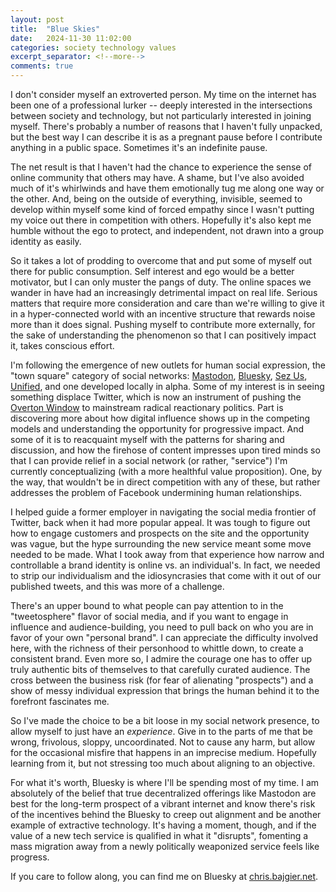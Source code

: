 ```yaml
---
layout: post
title:  "Blue Skies"
date:   2024-11-30 11:02:00
categories: society technology values
excerpt_separator: <!--more-->
comments: true
---
```

I don't consider myself an extroverted person. My time on the internet has been one of a professional lurker -- deeply interested in the intersections between society and technology, but not particularly interested in joining myself. There's probably a number of reasons that I haven't fully unpacked, but the best way I can describe it is as a pregnant pause before I contribute anything in a public space. Sometimes it's an indefinite pause.

The net result is that I haven't had the chance to experience the sense of online community that others may have. A shame, but I've also avoided much of it's whirlwinds and have them emotionally tug me along one way or the other. And, being on the outside of everything, invisible, seemed to develop within myself some kind of forced empathy since I wasn't putting my voice out there in competition with others. Hopefully it's also kept me humble without the ego to protect, and independent, not drawn into a group identity as easily.

So it takes a lot of prodding to overcome that and put some of myself out there for public consumption. Self interest and ego would be a better motivator, but I can only muster the pangs of duty. The online spaces we wander in have had an increasingly detrimental impact on real life. Serious matters that require more consideration and care than we're willing to give it in a hyper-connected world with an incentive structure that rewards noise more than it does signal. Pushing myself to contribute more externally, for the sake of understanding the phenomenon so that I can positively impact it, takes conscious effort.

<!--more-->

I'm following the emergence of new outlets for human social expression, the "town square" category of social networks: [Mastodon](https://joinmastodon.org/), [Bluesky](https://bsky.app/), [Sez Us](https://sez.us), [Unified](https://www.joinunified.us/), and one developed locally in alpha. Some of my interest is in seeing something displace Twitter, which is now an instrument of pushing the [Overton Window](https://en.wikipedia.org/wiki/Overton_window) to mainstream radical reactionary politics. Part is discovering more about how digital influence shows up in the competing models and understanding the opportunity for progressive impact. And some of it is to reacquaint myself with the patterns for sharing and discussion, and how the firehose of content impresses upon tired minds so that I can provide relief in a social network (or rather, "service") I'm currently conceptualizing (with a more healthful value proposition). One, by the way, that wouldn't be in direct competition with any of these, but rather addresses the problem of Facebook undermining human relationships.

I helped guide a former employer in navigating the social media frontier of Twitter, back when it had more popular appeal. It was tough to figure out how to engage customers and prospects on the site and the opportunity was vague, but the hype surrounding the new service meant some move needed to be made. What I took away from that experience how narrow and controllable a brand identity is online vs. an individual's. In fact, we needed to strip our individualism and the idiosyncrasies that come with it out of our published tweets, and this was more of a challenge.

There's an upper bound to what people can pay attention to in the "tweetosphere" flavor of social media, and if you want to engage in influence and audience-building, you need to pull back on who you are in favor of your own "personal brand". I can appreciate the difficulty involved here, with the richness of their personhood to whittle down, to create a consistent brand. Even more so, I admire the courage one has to offer up truly authentic bits of themselves to that carefully curated audience. The cross between the business risk (for fear of alienating "prospects") and a show of messy individual expression that brings the human behind it to the forefront fascinates me.

So I've made the choice to be a bit loose in my social network presence, to allow myself to just have an _experience_. Give in to the parts of me that be wrong, frivolous, sloppy, uncoordinated. Not to cause any harm, but allow for the occasional misfire that happens in an imprecise medium. Hopefully learning from it, but not stressing too much about aligning to an objective.

For what it's worth, Bluesky is where I'll be spending most of my time. I am absolutely of the belief that true decentralized offerings like Mastodon are best for the long-term prospect of a vibrant internet and know there's risk of the incentives behind the Bluesky to creep out alignment and be another example of extractive technology. It's having a moment, though, and if the value of a new tech service is qualified in what it "disrupts", fomenting a mass migration away from a newly politically weaponized service feels like progress.

If you care to follow along, you can find me on Bluesky at [chris.bajgier.net](https://bsky.app/profile/chris.bajgier.net).
<!-- Bluesky widget generator from https://bsky-widget.srbh.dev/ -->
<bsky-widget handle="chris.bajgier.net"></bsky-widget>

<script src="https://unpkg.com/bsky-widget@~0.1/dist/index.js" type="module">
</script>
